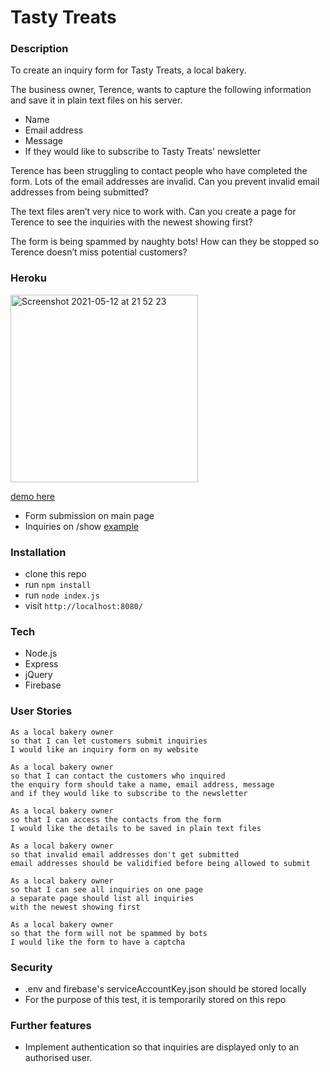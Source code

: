 # Tasty Treats

### Description

To create an inquiry form for Tasty Treats, a local bakery. 

The business owner, Terence, wants to capture the following information and save it in plain text files on his server.

* Name
* Email address
* Message
* If they would like to subscribe to Tasty Treats' newsletter

Terence has been struggling to contact people who have completed the form. Lots of the email addresses are invalid. Can you prevent invalid email addresses from being submitted?

The text files aren’t very nice to work with. Can you create a page for Terence to see the inquiries with the newest showing first? 

The form is being spammed by naughty bots! How can they be stopped so Terence doesn’t miss potential customers?

### Heroku

<img width="300" alt="Screenshot 2021-05-12 at 21 52 23" src="https://user-images.githubusercontent.com/71288920/118042753-5e9b2d80-b36c-11eb-9a61-8fa31fbdf05c.png">

[demo here](https://warm-inlet-62149.herokuapp.com/)

* Form submission on main page
* Inquiries on /show [example](https://warm-inlet-62149.herokuapp.com/show)

### Installation

* clone this repo
* run `npm install`
* run `node index.js`
* visit `http://localhost:8080/`

### Tech

* Node.js
* Express
* jQuery
* Firebase

### User Stories
```
As a local bakery owner
so that I can let customers submit inquiries
I would like an inquiry form on my website

As a local bakery owner
so that I can contact the customers who inquired
the enquiry form should take a name, email address, message
and if they would like to subscribe to the newsletter

As a local bakery owner
so that I can access the contacts from the form
I would like the details to be saved in plain text files 

As a local bakery owner
so that invalid email addresses don't get submitted
email addresses should be validified before being allowed to submit

As a local bakery owner
so that I can see all inquiries on one page
a separate page should list all inquiries 
with the newest showing first

As a local bakery owner
so that the form will not be spammed by bots
I would like the form to have a captcha 
```

### Security

* .env and firebase's serviceAccountKey.json should be stored locally
* For the purpose of this test, it is temporarily stored on this repo

### Further features

* Implement authentication so that inquiries are displayed only to an authorised user.
